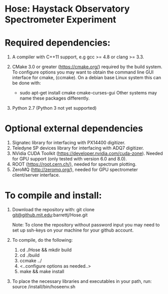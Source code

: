 # Hose: Haystack Observatory Spectrometer Experiment

# Required dependencies: 
1. A compiler with C++11 support, e.g gcc >= 4.8 or clang >= 3.3.
2. CMake 3.0 or greater (https://cmake.org/) required by the build system.
    To configure options you may want to obtain the command line GUI
    interface for cmake, (ccmake). On a debian base Linux system this can be 
    done with:
    - sudo apt-get install cmake cmake-curses-gui 
    Other systems may name these packages differently.

3. Python 2.7 (Python 3 not yet supported)

# Optional external dependencies
1. Signatec library for interfacing with PX14400 digitizer.
2. Teledyne SP devices library for interfacing with ADQ7 digitizer.
3. NVidia CUDA Toolkit (https://developer.nvidia.com/cuda-zone). 
    Needed for GPU support (only tested with version 6.0 and 8.0).
4. ROOT (https://root.cern.ch/), needed for spectrum plotting.
5. ZeroMQ (http://zeromq.org/), needed for GPU spectrometer client/server interface.

# To compile and install:
1. Download the repository with:
    git clone git@github.mit.edu:barrettj/Hose.git

    Note: To clone  the repository without password input you may need to set 
    up ssh-keys on your machine for your github account.

2. To compile, do the following:
    1. cd ./Hose && mkdir build
    2. cd ./build
    3. ccmake ../
    4. <..configure options as needed..>
    5. make && make install

3. To place the necessary libraries and executables in your path, run:
    source <Hose>/install/bin/hoseenv.sh



